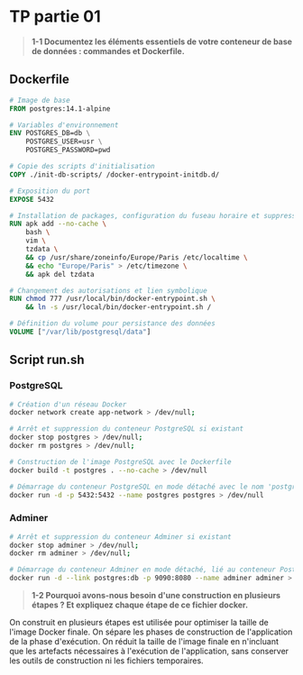 # TP partie 01

> **1-1 Documentez les éléments essentiels de votre conteneur de base de données : commandes et Dockerfile.**

## **Dockerfile**

```Dockerfile
# Image de base
FROM postgres:14.1-alpine
```

```Dockerfile
# Variables d'environnement
ENV POSTGRES_DB=db \
    POSTGRES_USER=usr \
    POSTGRES_PASSWORD=pwd
```

```Dockerfile
# Copie des scripts d'initialisation
COPY ./init-db-scripts/ /docker-entrypoint-initdb.d/
```

```Dockerfile
# Exposition du port
EXPOSE 5432
```

```Dockerfile
# Installation de packages, configuration du fuseau horaire et suppression de tzdata après installation
RUN apk add --no-cache \
    bash \
    vim \
    tzdata \
    && cp /usr/share/zoneinfo/Europe/Paris /etc/localtime \
    && echo "Europe/Paris" > /etc/timezone \
    && apk del tzdata
```

```Dockerfile
# Changement des autorisations et lien symbolique
RUN chmod 777 /usr/local/bin/docker-entrypoint.sh \
    && ln -s /usr/local/bin/docker-entrypoint.sh /
```

```Dockerfile
# Définition du volume pour persistance des données
VOLUME ["/var/lib/postgresql/data"]
```

## **Script run.sh**

### PostgreSQL

```bash
# Création d'un réseau Docker
docker network create app-network > /dev/null;
```

```bash
# Arrêt et suppression du conteneur PostgreSQL si existant
docker stop postgres > /dev/null;
docker rm postgres > /dev/null;
```

```bash
# Construction de l'image PostgreSQL avec le Dockerfile
docker build -t postgres . --no-cache > /dev/null
```

```bash
# Démarrage du conteneur PostgreSQL en mode détaché avec le nom 'postgres' et exposition du port 5432
docker run -d -p 5432:5432 --name postgres postgres > /dev/null
```

### Adminer

```bash
# Arrêt et suppression du conteneur Adminer si existant
docker stop adminer > /dev/null;
docker rm adminer > /dev/null;
```

```bash
# Démarrage du conteneur Adminer en mode détaché, lié au conteneur PostgreSQL, et exposition du port 9090
docker run -d --link postgres:db -p 9090:8080 --name adminer adminer > /dev/null
```

> **1-2 Pourquoi avons-nous besoin d'une construction en plusieurs étapes ? Et expliquez chaque étape de ce fichier docker.**

On construit en plusieurs étapes est utilisée pour optimiser la taille de l'image Docker finale.
On sépare les phases de construction de l'application de la phase d'exécution. On réduit la taille de l'image finale en n'incluant que les artefacts nécessaires à l'exécution de l'application, sans conserver les outils de construction ni les fichiers temporaires.
